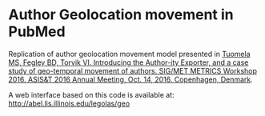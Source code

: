 # Author Geolocation movement in PubMed

Replication of author geolocation movement model presented in [Tuomela MS, Fegley BD, Torvik VI. Introducing the Author-ity Exporter, and a case study of geo-temporal movement of authors. SIG/MET METRICS Workshop 2016. ASIS&T 2016 Annual Meeting, Oct. 14, 2016. Copenhagen, Denmark](https://www.ideals.illinois.edu/handle/2142/91612).


A web interface based on this code is available at: http://abel.lis.illinois.edu/legolas/geo


